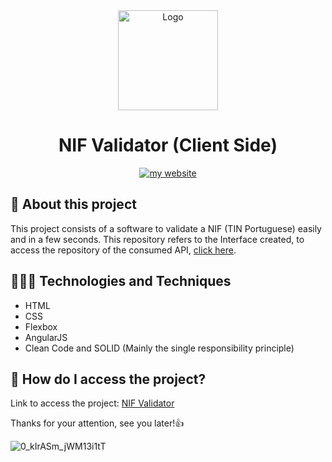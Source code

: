 <div align="center">
  <img src="https://img.freepik.com/vetores-gratis/bandeira-de-portugal-com-efeito-ondulado-proporcao-oficial_292608-711.jpg" alt="Logo" style="width: 10rem"  />
  <h1> NIF Validator (Client Side) </h1>
<a href="https://luizcamargo.dev" target="blank"><img src="https://img.shields.io/badge/Get%20to%20know%20me%20better-My%20Website-purple" alt="my website"/></a>
</div>


## 🚀 About this project

This project consists of a software to validate a NIF (TIN Portuguese) easily and in a few seconds. This repository refers to the Interface created, to access the repository of the consumed API, <a href="https://github.com/luizcamargo99/nif-validator-api" target="_blank">click here</a>.

## 🧑🏻‍💻 Technologies and Techniques 

<ul>
  <li> HTML </li> 
  <li> CSS </li>
  <li> Flexbox </li>
  <li> AngularJS </li> 
  <li> Clean Code and SOLID (Mainly the single responsibility principle) </li>
</ul>


## 🤔 How do I access the project?

Link to access the project: <a href="https://luizcamargo99.github.io/nif-validator-interface/" taret="blank"> NIF Validator </a>

Thanks for your attention, see you later!👍

![0_kIrASm_jWM13i1tT](https://user-images.githubusercontent.com/59785233/158848140-54053c36-b11c-4afd-b96b-fe76f663ebb7.gif)
